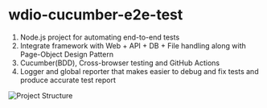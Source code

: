 # wdio-cucumber-e2e-test

1. Node.js project for automating end-to-end tests
2. Integrate framework with Web + API + DB + File handling along with Page-Object Design Pattern
3. Cucumber(BDD), Cross-browser testing and GitHub Actions
4. Logger and global reporter that makes easier to debug and fix tests and produce accurate test report


![Project Structure](https://user-images.githubusercontent.com/100979358/212791489-8fa5c819-84dd-4e7b-abff-46730fa725d7.png)
